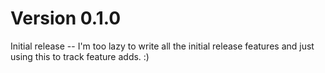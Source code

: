 # Version 0.1.0

Initial release -- I'm too lazy to write all the initial release features and just using this to track feature adds. :)
